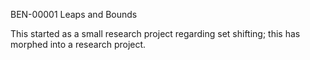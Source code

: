 BEN-00001
Leaps and Bounds

This started as a small research project regarding set shifting; this has morphed into a research project.